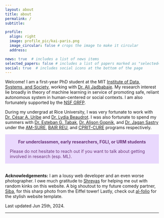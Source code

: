 ```yaml
---
layout: about
title: about
permalink: /
subtitle: 

profile:
  align: right
  image: profile_pic/kai-paris.png
  image_circular: false # crops the image to make it circular
  address:

news: true  # includes a list of news items
selected_papers: false # includes a list of papers marked as "selected={true}"
social: true  # includes social icons at the bottom of the page
---
```


Welcome! I am a first-year PhD student at the MIT [Institute of Data, Systems, and Society](https://idss.mit.edu/), working with [Dr. Ali Jadbabaie](https://jadbabaie.mit.edu/). My research interest lie broadly in theory of machine learning in service of promoting safe, reliant autonomous system in human-centered or social contexts. I am also fortunately supported by the [NSF GRFP](https://www.nsfgrfp.org/).  

During my undergrad at Rice University, I was very fortunate to work with [Dr. C&eacute;sar A. Uribe](https://cauribe.rice.edu/) and [Dr. Lydia Beaudrot](https://lydiabeaudrot.weebly.com/). I was also fortunate to spend my summers with [Dr. Esteban G. Tabak](https://cims.nyu.edu/~tabak/), [Dr. Alison Gopnik](http://www.gopniklab.berkeley.edu/alison), and [Dr. Jagan Sastry](https://www.mdanderson.org/research/departments-labs-institutes/labs/sastry-laboratory.html) under the [AM-SURE](https://math.nyu.edu/dynamic/research/pages/research-and-training-group-mathematical-modeling-and-simulation/research/undergraduate-research/#AM-SURE-2023), [BAIR REU](https://bair.berkeley.edu/reu.html), and [CPRIT-CURE](https://www.mdanderson.org/education-training/research-training/early-career-pathway-programs/summer-research-programs/programs/cprit-cure.html) programs respectively. 


<div class="warning" style='padding:0.1em'>
<span>
<p style='margin-top:1em; text-align:center'>
<b>For underclassmen, early researchers, FGLI, or URM students</b></p>
<p style='margin-left:1em;'>
Please do not hesitate to reach out if you want to talk about getting involved in research (esp. ML). 
</p>
<p style='margin-bottom:1em; margin-right:1em; text-align:right; font-family:Georgia'>
</p></span>
</div>
<br />

**Acknowledgements:** I am a lousy web developer and an even worse photographer. I owe much gratitude to [Shreyas](https://shreyasminocha.me/) for helping me out with random kinks on this website. A big shoutout to my future comedy partner, [Siba](https://sibasmarak.github.io/), for this sharp photo from the Eiffel tower! Lastly, check out [al-folio](https://github.com/alshedivat/al-folio) for the stylish website template. 

Last updated Jun 25th, 2024.


---

<style>
  .warning {
    background-color: #E9D8FD;
    color: #69337A;
  }

  [data-theme="dark"] .warning {
    background-color: #69337A;
    color: #E9D8FD;
  }
</style>
